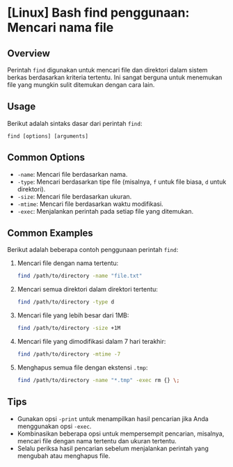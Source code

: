 # [Linux] Bash find penggunaan: Mencari nama file

## Overview
Perintah `find` digunakan untuk mencari file dan direktori dalam sistem berkas berdasarkan kriteria tertentu. Ini sangat berguna untuk menemukan file yang mungkin sulit ditemukan dengan cara lain.

## Usage
Berikut adalah sintaks dasar dari perintah `find`:

```
find [options] [arguments]
```

## Common Options
- `-name`: Mencari file berdasarkan nama.
- `-type`: Mencari berdasarkan tipe file (misalnya, `f` untuk file biasa, `d` untuk direktori).
- `-size`: Mencari file berdasarkan ukuran.
- `-mtime`: Mencari file berdasarkan waktu modifikasi.
- `-exec`: Menjalankan perintah pada setiap file yang ditemukan.

## Common Examples
Berikut adalah beberapa contoh penggunaan perintah `find`:

1. Mencari file dengan nama tertentu:
   ```bash
   find /path/to/directory -name "file.txt"
   ```

2. Mencari semua direktori dalam direktori tertentu:
   ```bash
   find /path/to/directory -type d
   ```

3. Mencari file yang lebih besar dari 1MB:
   ```bash
   find /path/to/directory -size +1M
   ```

4. Mencari file yang dimodifikasi dalam 7 hari terakhir:
   ```bash
   find /path/to/directory -mtime -7
   ```

5. Menghapus semua file dengan ekstensi `.tmp`:
   ```bash
   find /path/to/directory -name "*.tmp" -exec rm {} \;
   ```

## Tips
- Gunakan opsi `-print` untuk menampilkan hasil pencarian jika Anda menggunakan opsi `-exec`.
- Kombinasikan beberapa opsi untuk mempersempit pencarian, misalnya, mencari file dengan nama tertentu dan ukuran tertentu.
- Selalu periksa hasil pencarian sebelum menjalankan perintah yang mengubah atau menghapus file.